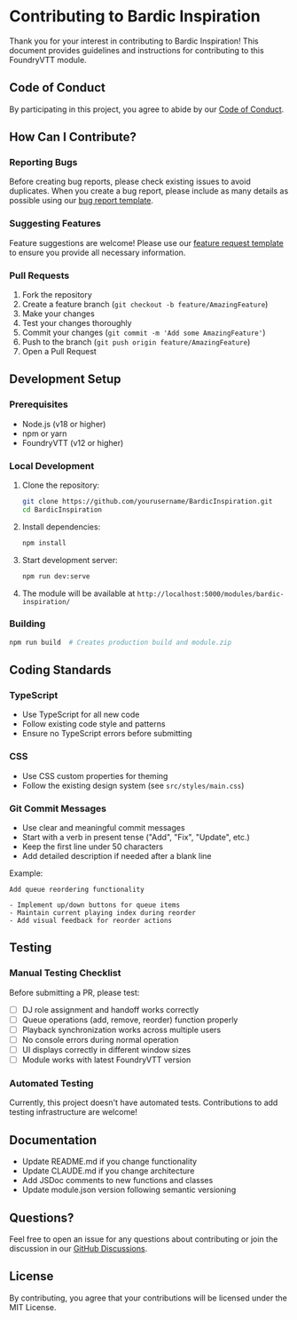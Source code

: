 # Contributing to Bardic Inspiration

Thank you for your interest in contributing to Bardic Inspiration! This document provides guidelines and instructions for contributing to this FoundryVTT module.

## Code of Conduct

By participating in this project, you agree to abide by our [Code of Conduct](CODE_OF_CONDUCT.md).

## How Can I Contribute?

### Reporting Bugs

Before creating bug reports, please check existing issues to avoid duplicates. When you create a bug report, please include as many details as possible using our [bug report template](.github/ISSUE_TEMPLATE/bug_report.md).

### Suggesting Features

Feature suggestions are welcome! Please use our [feature request template](.github/ISSUE_TEMPLATE/feature_request.md) to ensure you provide all necessary information.

### Pull Requests

1. Fork the repository
2. Create a feature branch (`git checkout -b feature/AmazingFeature`)
3. Make your changes
4. Test your changes thoroughly
5. Commit your changes (`git commit -m 'Add some AmazingFeature'`)
6. Push to the branch (`git push origin feature/AmazingFeature`)
7. Open a Pull Request

## Development Setup

### Prerequisites

- Node.js (v18 or higher)
- npm or yarn
- FoundryVTT (v12 or higher)

### Local Development

1. Clone the repository:
   ```bash
   git clone https://github.com/yourusername/BardicInspiration.git
   cd BardicInspiration
   ```

2. Install dependencies:
   ```bash
   npm install
   ```

3. Start development server:
   ```bash
   npm run dev:serve
   ```

4. The module will be available at `http://localhost:5000/modules/bardic-inspiration/`

### Building

```bash
npm run build  # Creates production build and module.zip
```

## Coding Standards

### TypeScript

- Use TypeScript for all new code
- Follow existing code style and patterns
- Ensure no TypeScript errors before submitting

### CSS

- Use CSS custom properties for theming
- Follow the existing design system (see `src/styles/main.css`)

### Git Commit Messages

- Use clear and meaningful commit messages
- Start with a verb in present tense ("Add", "Fix", "Update", etc.)
- Keep the first line under 50 characters
- Add detailed description if needed after a blank line

Example:
```
Add queue reordering functionality

- Implement up/down buttons for queue items
- Maintain current playing index during reorder
- Add visual feedback for reorder actions
```

## Testing

### Manual Testing Checklist

Before submitting a PR, please test:

- [ ] DJ role assignment and handoff works correctly
- [ ] Queue operations (add, remove, reorder) function properly
- [ ] Playback synchronization works across multiple users
- [ ] No console errors during normal operation
- [ ] UI displays correctly in different window sizes
- [ ] Module works with latest FoundryVTT version

### Automated Testing

Currently, this project doesn't have automated tests. Contributions to add testing infrastructure are welcome!

## Documentation

- Update README.md if you change functionality
- Update CLAUDE.md if you change architecture
- Add JSDoc comments to new functions and classes
- Update module.json version following semantic versioning

## Questions?

Feel free to open an issue for any questions about contributing or join the discussion in our [GitHub Discussions](https://github.com/yourusername/BardicInspiration/discussions).

## License

By contributing, you agree that your contributions will be licensed under the MIT License.